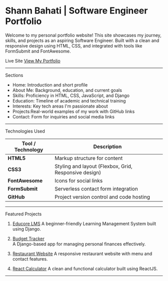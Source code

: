 # Shann Bahati | Software Engineer Portfolio

Welcome to my personal portfolio website! This site showcases my journey, skills, and projects as an aspiring Software Engineer. Built with a clean and responsive design using HTML, CSS, and integrated with tools like FormSubmit and FontAwesome.

Live Site
[View My Portfolio](https://shann404.github.io/Portfolio-Hackathon-PLP/)

---
Sections

- Home: Introduction and short profile
- About Me: Background, education, and current goals
- Skills: Proficiency in HTML, CSS, JavaScript, and Django
- Education: Timeline of academic and technical training
- Interests: Key tech areas I'm passionate about
- Projects:Real-world examples of my work with GitHub links
- Contact: Form for inquiries and social media links
 --- 
 
 Technologies Used

| Tool / Technology | Description |
|-------------------|-------------|
| **HTML5**         | Markup structure for content |
| **CSS3**          | Styling and layout (Flexbox, Grid, Responsive design) |
| **FontAwesome**   | Icons for social links |
| **FormSubmit**    | Serverless contact form integration |
| **GitHub**        | Project version control and code hosting |
---

Featured Projects

1. [Educore LMS](https://github.com/Shann404/Educore) 
   A beginner-friendly Learning Management System built using Django.

2. [Budget Tracker](https://github.com/Shann404/Budget-tracker)  
   A Django-based app for managing personal finances effectively.

3. [Restaurant Website](https://github.com/Shann404/RestaurantDjango)
   A responsive restaurant website with menu and contact features.

4. [React Calculator](https://github.com/Shann404/CalculatorApp) 
   A clean and functional calculator built using ReactJS.

---

